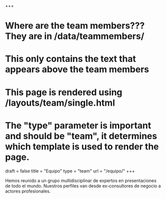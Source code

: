 +++
# Where are the team members??? They are in /data/teammembers/
# This only contains the text that appears above the team members
# This page is rendered using /layouts/team/single.html
# The "type" parameter is important and should be "team", it determines which template is used to render the page.
draft	= false
title	= "Equipo"
type	= "team"
url		= "/equipo/"
+++

Hemos reunido a un grupo multidisciplinar de expertos en presentaciones de todo el mundo. Nuestros perfiles van desde ex-consultores de negocio a actores profesionales.